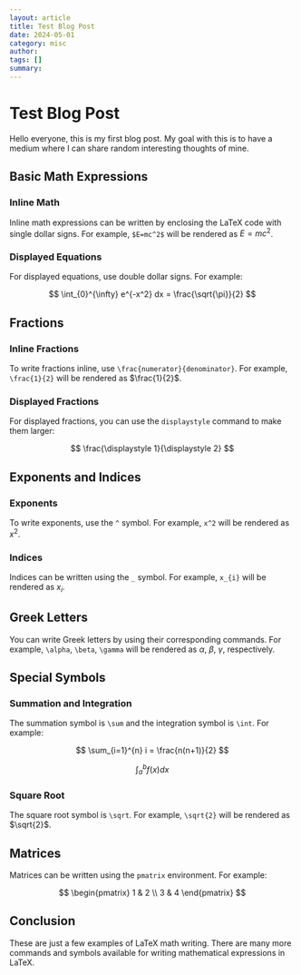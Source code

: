```yaml
---
layout: article
title: Test Blog Post
date: 2024-05-01
category: misc
author: 
tags: []
summary: 
---
```


# Test Blog Post

Hello everyone, this is my first blog post. My goal with this is to have a medium where I can share random interesting thoughts of mine.

## Basic Math Expressions

### Inline Math

Inline math expressions can be written by enclosing the LaTeX code with single dollar signs. For example, `$E=mc^2$` will be rendered as $E=mc^2$.

### Displayed Equations

For displayed equations, use double dollar signs. For example:

$$
\int_{0}^{\infty} e^{-x^2} dx = \frac{\sqrt{\pi}}{2}
$$

## Fractions

### Inline Fractions

To write fractions inline, use `\frac{numerator}{denominator}`. For example, `\frac{1}{2}` will be rendered as $\frac{1}{2}$.

### Displayed Fractions

For displayed fractions, you can use the `displaystyle` command to make them larger:

$$
\frac{\displaystyle 1}{\displaystyle 2}
$$

## Exponents and Indices

### Exponents

To write exponents, use the `^` symbol. For example, `x^2` will be rendered as $x^2$.

### Indices

Indices can be written using the `_` symbol. For example, `x_{i}` will be rendered as $x_{i}$.

## Greek Letters

You can write Greek letters by using their corresponding commands. For example, `\alpha`, `\beta`, `\gamma` will be rendered as $\alpha$, $\beta$, $\gamma$, respectively.

## Special Symbols

### Summation and Integration

The summation symbol is `\sum` and the integration symbol is `\int`. For example:

$$
\sum_{i=1}^{n} i = \frac{n(n+1)}{2}
$$

$$
\int_{a}^{b} f(x) dx
$$

### Square Root

The square root symbol is `\sqrt`. For example, `\sqrt{2}` will be rendered as $\sqrt{2}$.

## Matrices

Matrices can be written using the `pmatrix` environment. For example:

$$
\begin{pmatrix}
1 & 2 \\
3 & 4
\end{pmatrix}
$$

## Conclusion

These are just a few examples of LaTeX math writing. There are many more commands and symbols available for writing mathematical expressions in LaTeX.

